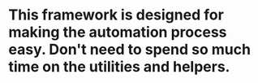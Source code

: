 # This framework is designed for making the automation process easy. Don't need to spend so much time on the utilities and helpers.
